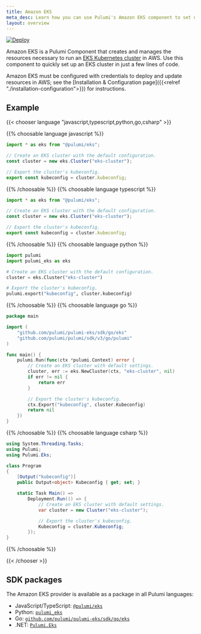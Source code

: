 ```yaml
---
title: Amazon EKS
meta_desc: Learn how you can use Pulumi's Amazon EKS component to set up an AWS Elastic Kubernetes Service cluster in just a few lines of code.
layout: overview
---
```


[![Deploy](https://get.pulumi.com/new/button.svg)](https://app.pulumi.com/new?template=https:%2F%2Fgithub.com%2Fpulumi%2Fexamples%2Ftree%2Fmaster%2Faws-ts-eks)

Amazon EKS is a Pulumi Component that creates and manages the resources necessary to run an [EKS Kubernetes cluster](https://aws.amazon.com/eks/) in AWS. Use this component to quickly set up an EKS cluster in just a few lines of code.

Amazon EKS must be configured with credentials to deploy and update resources in AWS; see the [Installation & Configuration page]({{<relref "./installation-configuration">}}) for instructions.

## Example

{{< chooser language "javascript,typescript,python,go,csharp" >}}

{{% choosable language javascript %}}

```javascript
import * as eks from "@pulumi/eks";

// Create an EKS cluster with the default configuration.
const cluster = new eks.Cluster("eks-cluster");

// Export the cluster's kubeconfig.
export const kubeconfig = cluster.kubeconfig;
```

{{% /choosable %}}
{{% choosable language typescript %}}

```typescript
import * as eks from "@pulumi/eks";

// Create an EKS cluster with the default configuration.
const cluster = new eks.Cluster("eks-cluster");

// Export the cluster's kubeconfig.
export const kubeconfig = cluster.kubeconfig;
```

{{% /choosable %}}
{{% choosable language python %}}

```python
import pulumi
import pulumi_eks as eks

# Create an EKS cluster with the default configuration.
cluster = eks.Cluster("eks-cluster")

# Export the cluster's kubeconfig.
pulumi.export("kubeconfig", cluster.kubeconfig)
```

{{% /choosable %}}
{{% choosable language go %}}

```go
package main

import (
	"github.com/pulumi/pulumi-eks/sdk/go/eks"
	"github.com/pulumi/pulumi/sdk/v3/go/pulumi"
)

func main() {
	pulumi.Run(func(ctx *pulumi.Context) error {
		// Create an EKS cluster with default settings.
		cluster, err := eks.NewCluster(ctx, "eks-cluster", nil)
		if err != nil {
			return err
		}

		// Export the cluster's kubeconfig.
		ctx.Export("kubeconfig", cluster.Kubeconfig)
		return nil
	})
}
```

{{% /choosable %}}
{{% choosable language csharp %}}

```csharp
using System.Threading.Tasks;
using Pulumi;
using Pulumi.Eks;

class Program
{
    [Output("kubeconfig")]
    public Output<object> Kubeconfig { get; set; }

    static Task Main() =>
        Deployment.Run(() => {
            // Create an EKS cluster with default settings.
            var cluster = new Cluster("eks-cluster");

            // Export the cluster's kubeconfig.
            Kubeconfig = cluster.Kubeconfig;
        });
}
```

{{% /choosable %}}

{{< /chooser >}}

## SDK packages

The Amazon EKS provider is available as a package in all Pulumi languages:

* JavaScript/TypeScript: [`@pulumi/eks`](https://www.npmjs.com/package/@pulumi/eks)
* Python: [`pulumi_eks`](https://pypi.org/project/pulumi-eks//)
* Go: [`github.com/pulumi/pulumi-eks/sdk/go/eks`](https://github.com/pulumi/pulumi-eks)
* .NET: [`Pulumi.Eks`](https://www.nuget.org/packages/Pulumi.Eks)
